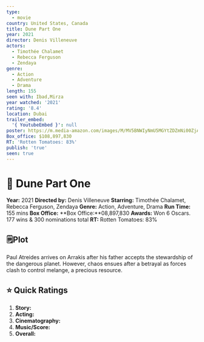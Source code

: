 ```yaml
---
type:
  - movie
country: United States, Canada
title: Dune Part One
year: 2021
director: Denis Villeneuve
actors:
  - Timothée Chalamet
  - Rebecca Ferguson
  - Zendaya
genre:
  - Action
  - Adventure
  - Drama
length: 155
seen with: Ibad,Mirza
year watched: '2021'
rating: '8.4'
location: Dubai
trailer_embed:
  '{ YoutubeEmbed }': null
poster: https://m.media-amazon.com/images/M/MV5BNWIyNmU5MGYtZDZmNi00ZjAwLWJlYjgtZTc0ZGIxMDE4ZGYwXkEyXkFqcGc@._V1_SX300.jpg
Box_office: $108,897,830
RT: 'Rotten Tomatoes: 83%'
publish: 'true'
seen: true
---
```


# 🎥 **Dune Part One** 

**Year:** 2021
**Directed by:** Denis Villeneuve
**Starring:**  Timothée Chalamet, Rebecca Ferguson, Zendaya
**Genre:** Action, Adventure, Drama
**Run Time:** 155 mins
**Box Office:** **Box Office:**08,897,830
**Awards:** Won 6 Oscars. 177 wins & 300 nominations total
**RT:** Rotten Tomatoes: 83%

## 🗒️Plot

Paul Atreides arrives on Arrakis after his father accepts the stewardship of the dangerous planet. However, chaos ensues after a betrayal as forces clash to control melange, a precious resource.

## ⭐ Quick Ratings

1. **Story:**  
2. **Acting:** 
3. **Cinematography:** 
4. **Music/Score:** 
5. **Overall:** 


